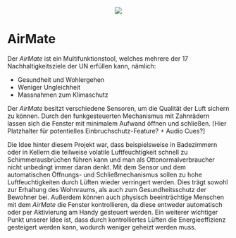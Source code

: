 <p align="center">
  <img src="http://some_place.com/image.png](https://github.com/DanielPXL/airmate/blob/master/assets/Mac%20App%20icon.png" />
</p>


# AirMate
Der *AirMate* ist ein Multifunktionstool, welches mehrere der 17 Nachhaltigkeitsziele der UN erfüllen kann, nämlich: 
- Gesundheit und Wohlergehen
- Weniger Ungleichheit
- Massnahmen zum Klimaschutz

Der *AirMate* besitzt verschiedene Sensoren, um die Qualität der Luft sichern zu können. Durch den funkgesteuerten Mechanismus mit Zahnrädern lassen sich die Fenster mit minimalem Aufwand öffnen und schließen. [Hier Platzhalter für potentielles Einbruchschutz-Feature? + Audio Cues?] 

Die Idee hinter diesem Projekt war, dass beispielsweise in Badezimmern oder in Kellern die teilweise volatile Luftfeuchtigkeit schnell zu Schimmerausbrüchen führen kann und man als Ottonormalverbraucher nicht unbedingt immer daran denkt. Mit dem Sensor und dem automatischen Öffnungs- und Schließmechanismus sollen zu hohe Luftfeuchtigkeiten durch Lüften wieder verringert werden. Dies trägt sowohl zur Erhaltung des Wohnraums, als auch zum Gesundheitsschutz der Bewohner bei. Außerdem können auch physisch beeinträchtige Menschen mit dem *AirMate* die Fenster kontrollieren, da diese entweder automatisch oder per Aktivierung am Handy gesteuert werden. Ein weiterer wichtiger Punkt unserer Idee ist, dass durch kontrolliertes Lüften die Energieeffizienz gesteigert werden kann, wodurch weniger geheizt werden muss.     
